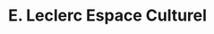 ---
title: "E. Leclerc Espace Culturel"
url: /saint-pierre-doleron/e-leclerc-espace-culturel/
shop: Elektronik
---
